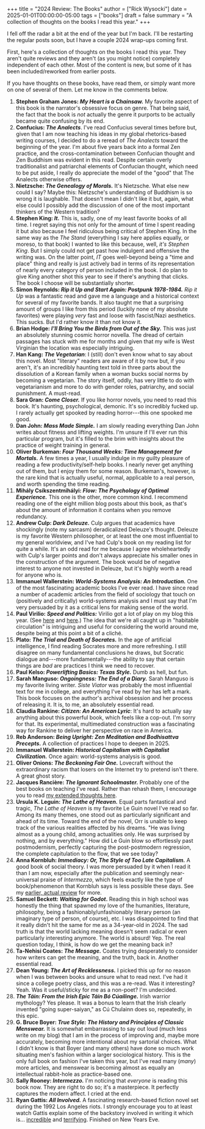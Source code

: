 +++
title = "2024 Review: The Books"
author = ["Rick Wysocki"]
date = 2025-01-01T00:00:00-05:00
tags = ["books"]
draft = false
summary = "A collection of thoughts on the books I read this year."
+++

I fell off the radar a bit at the end of the year but I'm back. I'll be
restarting the regular posts soon, but I have a couple 2024 wrap-ups
coming first.

First, here's a collection of thoughts on the books I read this year.
They aren't quite reviews and they aren't (as you might notice)
completely independent of each other. Most of the content is new, but
some of it has been included/reworked from earlier posts.

If you have thoughts on these books, have read them, or simply want more
on one of several of them. Let me know in the comments below.

1.  **Stephen Graham Jones: _My Heart is a Chainsaw._** My favorite aspect
    of this book is the narrator's obsessive focus on genre. That being
    said, the fact that the book is _not_ actually the genre it purports
    to be actually became quite confusing by its end.
2.  **Confucius: _The Analects_**. I've read Confucius several times
    before but, given that I am now teaching his ideas in my global
    rhetorics-based writing courses, I decided to do a reread of _The
    Analects_ toward the beginning of the year. I'm about five years
    back into a formal Zen practice, and the cross-contamination between
    Confucian thought and Zen Buddhism was evident in this read. Despite
    certain overly traditionalist and patriarchal elements of Confucian
    thought, which need to be put aside, I really do appreciate the
    model of the "good" that The Analects otherwise offers.
3.  **Nietzsche: _The Genealogy of Morals._** It's Nietzsche. What else
    new could I say? Maybe this: Nietzsche's understanding of Buddhism
    is so wrong it is laughable. That doesn't mean I didn't like it but,
    again, what else could I possibly add the discussion of one of the
    most important thinkers of the Western tradition?
4.  **Stephen King: _It._** This is, sadly, one of my least favorite books
    of all time. I regret saying this not only for the amount of time I
    spent reading it but also because I feel ridiculous being critical
    of Stephen King. In the same way as the _The Stand_ (everything I
    say here applies equally, or moreso, to that book) I wanted to like
    this because, well, _it's Stephen King_. But I simply could not get
    past how indulgent and offensive the writing was. On the latter
    point, _IT_ goes well-beyond being a "time and place" thing and
    really is just actively bad in terms of its representation of nearly
    every category of person included in the book. I do plan to give
    King another shot this year to see if there's anything that clicks.
    The book I choose will be substantially shorter.
5.  **Simon Reynolds: _Rip it Up and Start Again: Postpunk 1978-1984._**
    _Rip it Up_ was a fantastic read and gave me a language and a
    historical context for several of my favorite bands. It also taught
    me that a surprising amount of groups I like from this period
    (luckily none of my absolute favorites) were playing _very_ fast and
    loose with fascist/Nazi aesthetics. This sucks. But I'd rather know
    it than not know it.
6.  **Brian Hodge: _I'll Bring You the Birds from Out of the Sky._** This
    was just an absolutely stunning cosmic horror novella. The dread of
    certain passages has stuck with me for months and given that my wife
    is West Virginian the location was especially intriguing.
7.  **Han Kang: _The Vegetarian_**: I (still) don't even know what to say
    about this novel. Most "literary" readers are aware of it by now
    but, if you aren't, it's an incredibly haunting text told in three
    parts about the dissolution of a Korean family when a woman bucks
    social norms by becoming a vegetarian. The story itself, oddly, has
    very little to do with vegetarianism and more to do with gender
    roles, patriarchy, and social punishment. A must-read.
8.  **Sara Gran: _Come Closer._** If you like horror novels, you need to
    read this book. It's haunting, psychological, demonic. It's so
    incredibly fucked up. I rarely actually get spooked by reading
    horror---this one spooked me good.
9.  **Dan John: _Mass Made Simple._** I am slowly reading everything Dan
    John writes about fitness and lifting weights. I'm unsure if I'll
    ever run this particular program, but it's filled to the brim with
    insights about the practice of weight training in general.
10. **Oliver Burkeman: _Four Thousand Weeks: Time Management for
    Mortals._** A few times a year, I usually indulge in my guilty
    pleasure of reading a few productivity/self-help books. I nearly
    never get anything out of them, but I enjoy them for some reason.
    Burkeman's, however, is the rare kind that is actually useful,
    normal, applicable to a real person, and worth spending the time
    reading.
11. **Mihály Csíkszentmihályi: _Flow: The Psychology of Optimal
    Experience._** This one is the other, more common kind. I recommend
    reading one of the eight million blog posts about this book, as
    that's about the amount of information it contains when you remove
    redundancy.
12. **Andrew Culp: _Dark Deleuze._** Culp argues that academics have
    shockingly (note my sarcasm) deradicalized Deleuze's thought.
    Deleuze is my favorite Western philosopher, or at least the one most
    influential to my general worldview, and I've had Culp's book on my
    reading list for quite a while. It's an odd read for me because I
    agree wholeheartedly with Culp's larger points and don't always
    appreciate his smaller ones in the construction of the argument. The
    book would be of negative interest to anyone not invested in
    Deleuze, but it's highly worth a read for anyone who is.
13. **Immanuel Wallerstein: _World-Systems Analysis: An Introduction._**
    One of the most fascinating academic books I've ever read. I have
    since read a number of academic articles from the field of sociology
    that touch on (positively and critically) world-systems analysis and
    I must say that I'm very persuaded by it as a critical lens for
    making sense of the world.
14. **Paul Virilio: _Speed and Politics:_** Virilio got a lot of play on
    my blog this year. (See
    [here](/posts/2024/09/link-roundup-september-2-2024/) and
    [here](/posts/2024/09/cannon-shot-epistemology/).) The idea that
    we're all caught up in "habitable circulation" is intriguing and
    useful for considering the world around me, despite being at this
    point a bit of a cliché.
15. **Plato: _The Trial and Death of Socrates._** In the age of artificial
    intelligence, I find reading Socrates more and more refreshing. I
    still disagree on many fundamental conclusions he draws, but
    Socratic dialogue and---more fundamentally---the ability to say that
    certain things are _bad_ are practices I think we need to recover.
16. **Paul Kelso: _Powerlifting Basics: Texas Style._** Dumb as hell, but
    fun.
17. **Sarah Manguso: _Ongoingness: The End of a Diary._** Sarah Manguso is
    my favorite living writer. _Siste Viator_ was probably the most
    influential text for me in college, and everything I've read by her
    has left a mark. This book focuses on the author's archival
    obsession and her process of releasing it. It is, to me, an
    absolutely essential read.
18. **Claudia Rankine: _Citizen: An American Lyric_**: It's hard to
    actually say anything about this powerful book, which feels like a
    cop-out. I'm sorry for that. Its experimental, multimediated
    construction was a fascinating way for Rankine to deliver her
    perspective on race in America.
19. **Reb Anderson: _Being Upright: Zen Meditation and Bodhisattva
    Precepts._** A collection of practices I hope to deepen in 2025.
20. **Immanuel Wallerstein: _Historical Capitalism with Capitalist
    Civilization._** Once again: world-systems analysis is good.
21. **Oliver Onions: _The Beckoning Fair One._** Lovecraft without the
    extraordinary racism that losers on the Internet try to pretend
    isn't there. A great ghost story.
22. **Jacques Rancière: _The Ignorant Schoolmaster._** Probably one of the
    best books on teaching I've read. Rather than rehash them, I
    encourage you to read
    [my
    extended thoughts here](/posts/2024/09/the-ignorant-schoolmaster-five-lessons-in-intellectual-emancipation-a-review/).
23. **Ursula K. Leguin: _The Lathe of Heaven._** Equal parts fantastical
    and tragic, _The Lathe of Heaven_ is my favorite Le Guin novel I've
    read so far. Among its many themes, one stood out as particularly
    significant and ahead of its time. Toward the end of the novel, Orr
    is unable to keep track of the various realities affected by his
    dreams. "He was living almost as a young child, among actualities
    only. He was surprised by nothing, and by everything." How did Le
    Guin blow so effortlessly past postmodernism, perfectly capturing
    the post-postmodern regression, the complete capitulation to the
    flow, that we see today?
24. **Anna Kornbluh: _Immediacy: Or, The Style of Too Late Capitalism._**
    A good book of social theory. I was more persuaded by it when I read
    it than I am now, especially after the publication and seemingly
    near-universal praise of _Intermezzo_, which feels exactly like the
    type of book/phenomenon that Kornbluh says is less possible these
    days. See my [earlier,
    actual review](/posts/2024/10/link-roundup-october-8-2024/) for more.
25. **Samuel Beckett: _Waiting for Godot_.** Reading this in high school
    was honestly the thing that spawned my love of the humanities,
    literature, philosophy, being a fashionably/unfashionably literary
    person (an imaginary type of person, of course), etc. I was
    disappointed to find that it really didn't hit the same for me as a
    34-year-old in 2024. The sad truth is that the world lacking meaning
    doesn't seem radical or even particularly interesting anymore. The
    world is absurd! Yep. The real question today, I think, is how do we
    get the meaning back in?
26. **Ta-Nehisi Coates: _The Message._** Coates trying desperately to
    consider how writers can get the meaning, and the truth, back in.
    Another essential read.
27. **Dean Young: _The Art of Recklessness._** I picked this up for no
    reason when I was between books and unsure what to read next. I've
    had it since a college poetry class, and this was a re-read. Was it
    interesting? Yeah. Was it useful/sticky for me as a non-poet? I'm
    undecided.
28. **_The Táin: From the Irish Epic Táin Bó Cúailinge._** Irish warrior
    mythology? Yes please. It was a bonus to learn that the Irish
    clearly invented "going super-saiyan," as Cú Chulainn does so,
    repeatedly, in this epic.
29. **G. Bruce Boyer: _True Style: The History and Principles of Classic
    Menswear._** It is somewhat embarrassing to say out loud (much less
    write on my blog) that I am in the process of improving and, maybe
    more accurately, becoming more intentional about my sartorial
    choices. What I didn't know is that Boyer (and many others) have
    done so much work situating men's fashion within a larger
    sociological history. This is the only full book on fashion I've
    taken this year, but I've read many (_many_) more articles, and
    menswear is becoming almost as equally an intellectual rabbit-hole
    as practice-based one.
30. **Sally Rooney: _Intermezzo._** I'm noticing that _everyone_ is
    reading this book now. They are right to do so; it's a masterpiece.
    It perfectly captures the modern affect. I cried at the end.
31. **Ryan Gattis: _All Involved._** A fascinating research-based fiction
    novel set during the 1992 Los Angeles riots. I strongly encourage
    you to at least watch Gattis explain some of the backstory involved
    in writing it which is...
    [incredible](https://www.youtube.com/watch?v=pjK7sTdU72w) and
    [terrifying](https://www.youtube.com/watch?v=PG3tp2oA3xo).
    Finished on New Years Eve.
